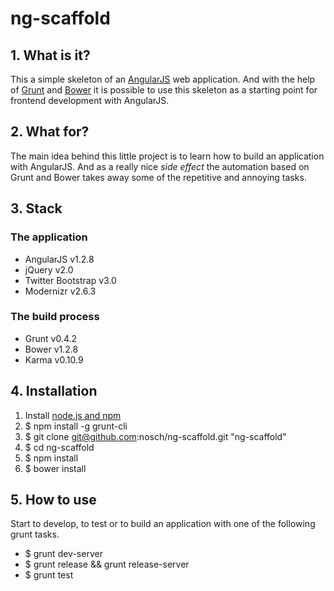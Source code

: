 # ng-scaffold

## 1. What is it?
This a simple skeleton of an [AngularJS](http://angularjs.org/) web application. And with the help of [Grunt](http://gruntjs.com/) and [Bower](http://bower.io/) it is possible to use this skeleton as a starting point for frontend development with AngularJS.

## 2. What for?
The main idea behind this little project is to learn how to build an application with AngularJS. And as a really nice *side effect* the automation based on Grunt and Bower takes away some of the repetitive and annoying tasks.

## 3. Stack
### The application

- AngularJS v1.2.8
- jQuery v2.0
- Twitter Bootstrap v3.0
- Modernizr v2.6.3

### The build process

- Grunt v0.4.2
- Bower v1.2.8
- Karma v0.10.9

## 4. Installation

1. Install [node.js and npm](http://nodejs.org/download/ "Download node.js")
2. $ npm install -g grunt-cli
3. $ git clone git@github.com:nosch/ng-scaffold.git "ng-scaffold"
4. $ cd ng-scaffold
5. $ npm install
6. $ bower install

## 5. How to use
Start to develop, to test or to build an application with one of the following grunt tasks.

- $ grunt dev-server
- $ grunt release && grunt release-server
- $ grunt test
